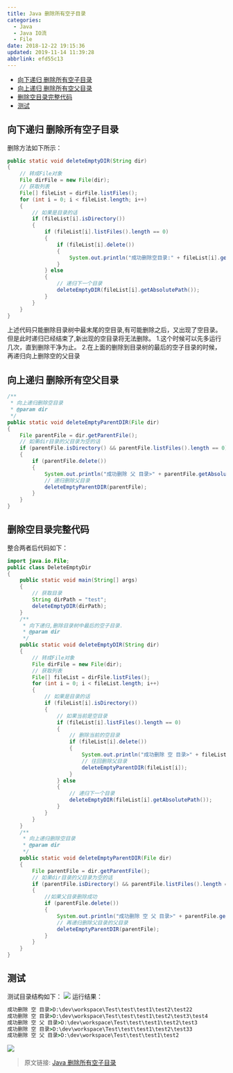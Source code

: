 ```yaml
---
title: Java 删除所有空子目录
categories: 
  - Java
  - Java IO流
  - File
date: 2018-12-22 19:15:36
updated: 2019-11-14 11:39:28
abbrlink: efd55c13
---
```

<div id='my_toc'>

- [向下递归 删除所有空子目录](/blog/efd55c13/#向下递归-删除所有空子目录)
- [向上递归 删除所有空父目录](/blog/efd55c13/#向上递归-删除所有空父目录)
- [删除空目录完整代码](/blog/efd55c13/#删除空目录完整代码)
- [测试](/blog/efd55c13/#测试)

</div>
<!--more-->
<script>if (navigator.platform.toLowerCase() == 'win32'){document.getElementById('my_toc').style.display = 'none';}</script>

<!--end-->
## 向下递归 删除所有空子目录 ##
删除方法如下所示：
```java
public static void deleteEmptyDIR(String dir)
{
	// 转成File对象
	File dirFile = new File(dir);
	// 获取列表
	File[] fileList = dirFile.listFiles();
	for (int i = 0; i < fileList.length; i++)
	{
		// 如果是目录的话
		if (fileList[i].isDirectory())
		{
			if (fileList[i].listFiles().length == 0)
			{
				if (fileList[i].delete())
				{
					System.out.println("成功删除空目录:" + fileList[i].getAbsolutePath());
				}
			} else
			{
				// 递归下一个目录
				deleteEmptyDIR(fileList[i].getAbsolutePath());
			}
		}
	}
}
```
上述代码只能删除目录树中最末尾的空目录,有可能删除之后，又出现了空目录。但是此时递归已经结束了,新出现的空目录将无法删除。
1.这个时候可以先多运行几次，直到删除干净为止。
2.在上面的删除到目录树的最后的空子目录的时候，再递归向上删除空的父目录
## 向上递归 删除所有空父目录 ##
```java
/**
 * 向上递归删除空目录
 * @param dir
 */
public static void deleteEmptyParentDIR(File dir)
{
	File parentFile = dir.getParentFile();
	// 如果dir目录的父目录为空的话
	if (parentFile.isDirectory() && parentFile.listFiles().length == 0)
	{
		if (parentFile.delete())
		{
			System.out.println("成功删除 父 目录>" + parentFile.getAbsolutePath());
			// 递归删除父目录
			deleteEmptyParentDIR(parentFile);
		}
	}
}
```
## 删除空目录完整代码 ##
整合两者后代码如下：
```java
import java.io.File;
public class DeleteEmptyDir
{
	public static void main(String[] args)
	{
		// 获取目录
		String dirPath = "test";
		deleteEmptyDIR(dirPath);
	}
	/**
	 * 向下递归,删除目录树中最后的空子目录.
	 * @param dir
	 */
	public static void deleteEmptyDIR(String dir)
	{
		// 转成File对象
		File dirFile = new File(dir);
		// 获取列表
		File[] fileList = dirFile.listFiles();
		for (int i = 0; i < fileList.length; i++)
		{
			// 如果是目录的话
			if (fileList[i].isDirectory())
			{
				// 如果当前是空目录
				if (fileList[i].listFiles().length == 0)
				{
					// 删除当前的空目录
					if (fileList[i].delete())
					{
						System.out.println("成功删除 空 目录>" + fileList[i].getAbsolutePath());
						// 往回删除父目录
						deleteEmptyParentDIR(fileList[i]);
					}
				} else
				{
					// 递归下一个目录
					deleteEmptyDIR(fileList[i].getAbsolutePath());
				}
			}
		}
	}
	/**
	 * 向上递归删除空目录
	 * @param dir
	 */
	public static void deleteEmptyParentDIR(File dir)
	{
		File parentFile = dir.getParentFile();
		// 如果dir目录的父目录为空的话
		if (parentFile.isDirectory() && parentFile.listFiles().length == 0)
		{
			//如果父目录删除成功
			if (parentFile.delete())
			{
				System.out.println("成功删除 空 父 目录>" + parentFile.getAbsolutePath());
				// 再递归删除父目录的父目录
				deleteEmptyParentDIR(parentFile);
			}
		}
	}
}
```
## 测试 ##
测试目录结构如下：
![](https://image-1257720033.cos.ap-shanghai.myqcloud.com/blog/Java/Java%20IO/File/delete/emptyDirs/example.png)
运行结果：
```cmd
成功删除 空 目录>D:\dev\workspace\Test\test\test1\test2\test22
成功删除 空 目录>D:\dev\workspace\Test\test\test1\test2\test3\test4
成功删除 空 父 目录>D:\dev\workspace\Test\test\test1\test2\test3
成功删除 空 目录>D:\dev\workspace\Test\test\test1\test2\test33
成功删除 空 父 目录>D:\dev\workspace\Test\test\test1\test2
```
![](https://image-1257720033.cos.ap-shanghai.myqcloud.com/blog/Java/Java%20IO/File/delete/emptyDirs/delete.png)
>原文链接: [Java 删除所有空子目录](https://lanlan2017.github.io/blog/efd55c13/)
